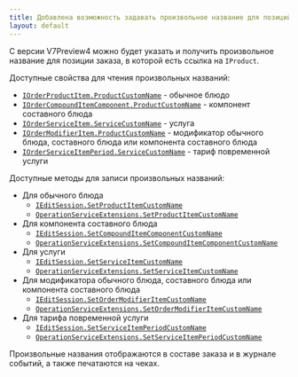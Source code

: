 ```yaml
---
title: Добавлена возможность задавать произвольное название для позиций заказа
layout: default
---
```


С версии V7Preview4 можно будет указать и получить произвольное название для позиции заказа, в которой есть ссылка на `IProduct`.

Доступные свойства для чтения произвольных названий:

- [`IOrderProductItem.ProductCustomName`](https://iiko.github.io/front.api.sdk/v7/html/P_Resto_Front_Api_Data_Orders_IOrderProductItem_ProductCustomName.htm) - 
обычное блюдо
- [`IOrderCompoundItemComponent.ProductCustomName`](https://iiko.github.io/front.api.sdk/v7/html/P_Resto_Front_Api_Data_Orders_IOrderCompoundItemComponent_ProductCustomName.htm) - 
компонент составного блюда
- [`IOrderServiceItem.ServiceCustomName`](https://iiko.github.io/front.api.sdk/v7/html/P_Resto_Front_Api_Data_Orders_IOrderServiceItem_ServiceCustomName.htm) - 
услуга
- [`IOrderModifierItem.ProductCustomName`](https://iiko.github.io/front.api.sdk/v7/html/P_Resto_Front_Api_Data_Orders_IOrderModifierItem_ProductCustomName.htm) - 
модификатор обычного блюда, составного блюда или компонента составного блюда
- [`IOrderServiceItemPeriod.ServiceCustomName`](https://iiko.github.io/front.api.sdk/v7/html/P_Resto_Front_Api_Data_Orders_IOrderServiceItemPeriod_ServiceCustomName.htm) - 
тариф повременной услуги

Доступные методы для записи произвольных названий:

- Для обычного блюда
	- [`IEditSession.SetProductItemCustomName`](https://iiko.github.io/front.api.sdk/v7/html/M_Resto_Front_Api_Editors_IEditSession_SetProductItemCustomName.htm)
	- [`OperationServiceExtensions.SetProductItemCustomName`](https://iiko.github.io/front.api.sdk/v7/html/M_Resto_Front_Api_Extensions_OperationServiceExtensions_SetProductItemCustomName.htm)
- Для компонента составного блюда
	- [`IEditSession.SetCompoundItemComponentCustomName`](https://iiko.github.io/front.api.sdk/v7/html/M_Resto_Front_Api_Editors_IEditSession_SetCompoundItemComponentCustomName.htm)
	- [`OperationServiceExtensions.SetCompoundItemComponentCustomName`](https://iiko.github.io/front.api.sdk/v7/html/M_Resto_Front_Api_Extensions_OperationServiceExtensions_SetCompoundItemComponentCustomName.htm)
- Для услуги
	- [`IEditSession.SetServiceItemCustomName`](https://iiko.github.io/front.api.sdk/v7/html/M_Resto_Front_Api_Editors_IEditSession_SetServiceItemCustomName.htm)
	- [`OperationServiceExtensions.SetServiceItemCustomName`](https://iiko.github.io/front.api.sdk/v7/html/M_Resto_Front_Api_Extensions_OperationServiceExtensions_SetServiceItemCustomName.htm)
- Для модификатора обычного блюда, составного блюда или компонента составного блюда
	- [`IEditSession.SetOrderModifierItemCustomName`](https://iiko.github.io/front.api.sdk/v7/html/Overload_Resto_Front_Api_Editors_IEditSession_SetOrderModifierItemCustomName.htm)
	- [`OperationServiceExtensions.SetOrderModifierItemCustomName`](https://iiko.github.io/front.api.sdk/v7/html/Overload_Resto_Front_Api_Extensions_OperationServiceExtensions_SetOrderModifierItemCustomName.htm)
- Для тарифа повременной услуги
	- [`IEditSession.SetServiceItemPeriodCustomName`](https://iiko.github.io/front.api.sdk/v7/html/M_Resto_Front_Api_Editors_IEditSession_SetServiceItemPeriodCustomName.htm)
	- [`OperationServiceExtensions.SetServiceItemPeriodCustomName`](https://iiko.github.io/front.api.sdk/v7/html/M_Resto_Front_Api_Extensions_OperationServiceExtensions_SetServiceItemPeriodCustomName.htm)

Произвольные названия отображаются в составе заказа и в журнале событий, а также печатаются на чеках.
